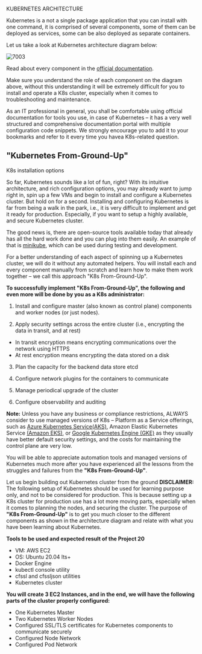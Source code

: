 KUBERNETES ARCHITECTURE


Kubernetes is a not a single package application that you can install with one command, it is comprised of several components, some 
of them can be deployed as services, some can be also deployed as separate containers.

Let us take a look at Kubernetes architecture diagram below:


![7003](https://user-images.githubusercontent.com/85270361/210190296-1aec0263-9b93-4f69-8bbf-4aaa13ec29fc.PNG)



Read about every component in the [official documentation](https://kubernetes.io/docs/concepts/overview/components/).

Make sure you understand the role of each component on the diagram above, without this understanding it will be extremely difficult 
for you to install and operate a K8s cluster, especially when it comes to troubleshooting and maintenance.

As an IT professional in general, you shall be comfortable using official documentation for tools you use, in case of Kubernetes – it
has a very well structured and comprehensive documentation portal with multiple configuration code snippets. We strongly encourage
you to add it to your bookmarks and refer to it every time you havea K8s-related question.

## "Kubernetes From-Ground-Up"

K8s installation options

So far, Kubernetes sounds like a lot of fun, right? With its intuitive architecture, and rich configuration options, you may already
want to jump right in, spin up a few VMs and begin to install and configure a Kubernetes cluster. But hold on for a second. Installing
and configuring Kubernetes is far from being a walk in the park, i.e., it is very difficult to implement and get it ready for 
production. Especially, if you want to setup a highly available, and secure Kubernetes cluster.

The good news is, there are open-source tools available today that already has all the hard work done and you can plug into them easily. 
An example of that is [minikube](https://minikube.sigs.k8s.io/docs/start/), which can be used during testing and development.

For a better understanding of each aspect of spinning up a Kubernetes cluster, we will do it without any automated helpers. You
will install each and every component manually from scratch and learn how to make them work together – we call this approach "K8s
From-Ground-Up".

**To successfully implement "K8s From-Ground-Up", the following and even more will be done by you as a K8s administrator:**

1. Install and configure master (also known as control plane) components and worker nodes (or just nodes).

2. Apply security settings across the entire cluster (i.e., encrypting the data in transit, and at rest)
- In transit encryption means encrypting communications over the network using HTTPS
- At rest encryption means encrypting the data stored on a disk

3. Plan the capacity for the backend data store etcd

4. Configure network plugins for the containers to communicate

5. Manage periodical upgrade of the cluster

6. Configure observability and auditing


**Note:** Unless you have any business or compliance restrictions, ALWAYS consider to use managed versions of K8s – Platform as 
a Service offerings, such as [Azure Kubernetes Service(AKS)](https://learn.microsoft.com/en-us/azure/aks/), Amazon Elastic Kubernetes 
Service [(Amazon EKS)](https://aws.amazon.com/eks/), or [Google Kubernetes Engine (GKE)](https://cloud.google.com/kubernetes-engine) 
as they usually have better default security settings, and the costs for maintaining the control plane are very low.

You will be able to appreciate automation tools and managed versions of Kubernetes much more after you have experienced all the 
lessons from the struggles and failures from the **"K8s From-Ground-Up"**.

Let us begin building out Kubernetes cluster from the ground
**DISCLAIMER:** The following setup of Kubernetes should be used for learning purpose only, and not to be considered for production.
This is because setting up a K8s cluster for production use has a lot more moving parts, especially when it comes to planning the 
nodes, and securing the cluster. The purpose of **"K8s From-Ground-Up"** is to get you much closer to the different components as shown
in the architecture diagram and relate with what you have been learning about Kubernetes.


**Tools to be used and expected result of the Project 20**

- VM: AWS EC2
- OS: Ubuntu 20.04 lts+
- Docker Engine
- kubectl console utility
- cfssl and cfssljson utilities
- Kubernetes cluster


**You will create 3 EC2 Instances, and in the end, we will have the following parts of the cluster properly configured:**

- One Kubernetes Master
- Two Kubernetes Worker Nodes
- Configured SSL/TLS certificates for Kubernetes components to communicate securely
- Configured Node Network
- Configured Pod Network